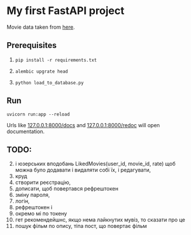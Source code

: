 # My first FastAPI project

Movie data taken from [here](https://www.kaggle.com/rounakbanik/the-movies-dataset?select=movies_metadata.csv).

## Prerequisites
1. ```pip install -r requirements.txt```

2. ```alembic upgrate head```

3. ```python load_to_database.py```

## Run
```uvicorn run:app --reload```

Urls like [127.0.0.1:8000/docs](http://127.0.0.1:8000/docs) and [127.0.0.1:8000/redoc](http://127.0.0.1:8000/redoc) will open documentation.

## TODO:

2. і юзерських вподобань LikedMovies(user_id, movie_id, rate) щоб можна було додавати і видаляти собі їх, і редагувати, 
3. круд
4. створити реєстрацію,
5. дописати, щоб повертався рефрештокен
6. зміну пароля, 
7. логін, 
8. рефрештокен і 
9. окремо мі по токену
10. гет рекомендейшнс, якщо нема лайкнутих мувіз, то сказати про це
11. пошук фільм по опису, тіпа пост, що повертає фільм

